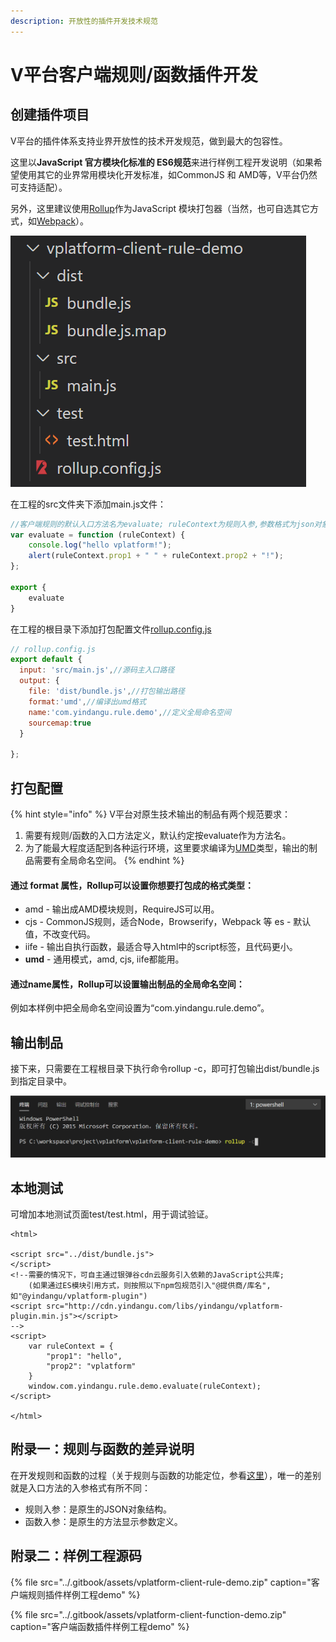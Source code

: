 ```yaml
---
description: 开放性的插件开发技术规范
---
```


# V平台客户端规则/函数插件开发

## 创建插件项目

V平台的插件体系支持业界开放性的技术开发规范，做到最大的包容性。

这里以**JavaScript 官方模块化标准的 ES6规范**来进行样例工程开发说明（如果希望使用其它的业界常用模块化开发标准，如CommonJS 和 AMD等，V平台仍然可支持适配）。

另外，这里建议使用[Rollup](https://www.rollupjs.com/)作为JavaScript 模块打包器（当然，也可自选其它方式，如[Webpack](https://webpack.js.org/)）。

![&#x5BA2;&#x6237;&#x7AEF;&#x89C4;&#x5219;&#x6837;&#x4F8B;&#x5DE5;&#x7A0B;&#x7684;&#x76EE;&#x5F55;&#x7ED3;&#x6784;](../.gitbook/assets/qi-ye-wei-xin-jie-tu-16051469968073.png)

在工程的src文件夹下添加main.js文件：

```javascript
//客户端规则的默认入口方法名为evaluate; ruleContext为规则入参,参数格式为json对象
var evaluate = function (ruleContext) {
    console.log("hello vplatform!");
    alert(ruleContext.prop1 + " " + ruleContext.prop2 + "!");
};

export {
    evaluate
}
```

在工程的根目录下添加打包配置文件[rollup.config.js](https://www.rollupjs.com/guide/command-line-reference/#%E9%85%8D%E7%BD%AE%E6%96%87%E4%BB%B6configuration-files)

```javascript
// rollup.config.js
export default {
  input: 'src/main.js',//源码主入口路径
  output: {
    file: 'dist/bundle.js',//打包输出路径
    format:'umd',//编译出umd格式
    name:'com.yindangu.rule.demo',//定义全局命名空间
    sourcemap:true
  }
  
};
```

## 打包配置

{% hint style="info" %}
V平台对原生技术输出的制品有两个规范要求：

1. 需要有规则/函数的入口方法定义，默认约定按evaluate作为方法名。
2. 为了能最大程度适配到各种运行环境，这里要求编译为[UMD](https://zhuanlan.zhihu.com/p/79695530)类型，输出的制品需要有全局命名空间。
{% endhint %}

####  **通过 format 属性，Rollup可以设置你想要打包成的格式类型：**

* amd - 输出成AMD模块规则，RequireJS可以用。
* cjs - CommonJS规则，适合Node，Browserify，Webpack 等 es - 默认值，不改变代码。 
* iife - 输出自执行函数，最适合导入html中的script标签，且代码更小。
* **umd** - 通用模式，amd, cjs, iife都能用。

#### **通过name属性，Rollup可以设置输出制品的全局命名空间：**

例如本样例中把全局命名空间设置为“com.yindangu.rule.demo”。

## 输出制品

接下来，只需要在工程根目录下执行命令rollup -c，即可打包输出dist/bundle.js到指定目录中。

![](../.gitbook/assets/qi-ye-wei-xin-jie-tu-16051486524716.png)

## 本地测试

可增加本地测试页面test/test.html，用于调试验证。

```markup
<html>

<script src="../dist/bundle.js">
</script>
<!--需要的情况下，可自主通过银弹谷cdn云服务引入依赖的JavaScript公共库;
    (如果通过ES模块引用方式，则按照以下npm包规范引入"@提供商/库名",如"@yindangu/vplatform-plugin")
<script src="http://cdn.yindangu.com/libs/yindangu/vplatform-plugin.min.js"></script>
-->
<script>
    var ruleContext = {
        "prop1": "hello",
        "prop2": "vplatform"
    }
    window.com.yindangu.rule.demo.evaluate(ruleContext);
</script>

</html>
```

## 附录一：规则与函数的差异说明

在开发规则和函数的过程（关于规则与函数的功能定位，参看[这里](https://app.gitbook.com/@yindangu/s/v-devsuite/~/drafts/-MLv-ZpiRkMWScEBRYlx/v-ping-tai-cha-jian-gui-fan/vplatform-cha-jian-ti-xi-gui-fan)），唯一的差别就是入口方法的入参格式有所不同：

* 规则入参：是原生的JSON对象结构。
* 函数入参：是原生的方法显示参数定义。

##   附录二：样例工程源码

{% file src="../.gitbook/assets/vplatform-client-rule-demo.zip" caption="客户端规则插件样例工程demo" %}

{% file src="../.gitbook/assets/vplatform-client-function-demo.zip" caption="客户端函数插件样例工程demo" %}



 





